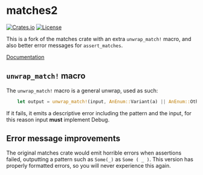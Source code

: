 # matches2

[![Crates.io](https://img.shields.io/crates/v/matches2.svg)](https://crates.io/crates/matches2)
[![License](https://img.shields.io/crates/l/matches2.svg)](https://raw.githubusercontent.com/Laaas/matches2/master/LICENSE)

This is a fork of the matches crate with an extra `unwrap_match!` macro,
and also better error messages for `assert_matches`.

[Documentation](https://docs.rs/matches2)

## `unwrap_match!` macro

The `unwrap_match!` macro is a general unwrap, used as such:
```rust
	let output = unwrap_match!(input, AnEnum::Variant(a) || AnEnum::OtherVariant(a) if a < 5 * 2 => a);
```

If it fails, it emits a descriptive error including the pattern and the input,
for this reason input **must** implement Debug.

## Error message improvements

The original matches crate would emit horrible errors when assertions failed,
outputting a pattern such as `Some(_)` as `Some ( _ )`. This version has properly
formatted errors, so you will never experience this again.
